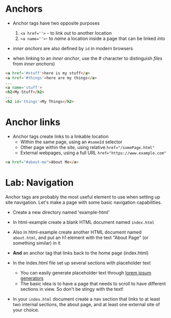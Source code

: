 # Anchors

* Anchor tags have two opposite purposes
  1. `<a href=''>` - to link *out* to another location 
  2. `<a name=''>`- to *name* a location inside a page that can be linked *into*

* *inner anchors* are also defined by `id` in modern browsers
* when linking to an *inner anchor*, use the # character to distinguish *files* from *inner anchors*)

```html
<a href='#stuff'>here is my stuff</a>
<a href='#things'>here are my things</a>
...
<a name='stuff'>
<h2>My Stuff</h2>
...
<h2 id='things'>My Things</h2>
```

# Anchor links

* Anchor tags create links to a linkable location
    * Within the same page, using an `#someId` selector
    * Other page within the site, using relative `href="/somePage.html"`
    * External webpages, using a full URL `href="https://www.example.com"`

```html
<a href="#about-me">About Me</a>
```

# Lab: Navigation

Anchor tags are probably the most useful element to use when setting up site navigation. Let's make a page with some basic navigation capabilities.

* Create a new directory named 'example-html'
* In html-example create a blank HTML document named `index.html`
* Also in html-example create another HTML document named `about.html`, and put an h1 element with the text "About Page" (or something similar) in it
* **And** an anchor tag that links back to the home page (index.html)
* In the index.html file set up several sections with placeholder text
  * You can easily generate placeholder text through [lorem ipsum generators](https://loremipsum.io/ultimate-list-of-lorem-ipsum-generators/)
  * The basic idea is to have a page that needs to scroll to have different sections in view. So don't be stingy with the text!

* In your `index.html` document create a nav section that links to at least two internal sections, the about page, and at least one external site of your choice. 
